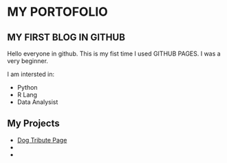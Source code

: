 <html>
  <head>    
  </head>
  <main>
    <h1>MY PORTOFOLIO</h1>
    <h2>MY FIRST BLOG IN GITHUB</h2>
    <p>Hello everyone in github. This is my fist time I used GITHUB PAGES. I was a very beginner.</p>
    <p>I am intersted in:</p>
    <ul>
      <li>Python</li>
      <li>R Lang</li>
      <li>Data Analysist</li>
    </ul>
    <div id="projects">
      <h2>My Projects</h2>
      <ul>
        <li><a href="https://tulushendrian.github.io/Project/Responsive%20Web%20Design/02.%20Tribute%20Page/index.html">Dog Tribute Page</a></li>
        <li></li>
        <li></li>
      </ul>
    </div>
  </main>
</html>    
